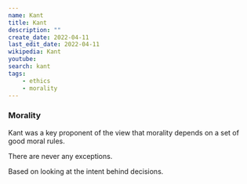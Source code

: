 ```yaml
---
name: Kant
title: Kant
description: ""
create_date: 2022-04-11
last_edit_date: 2022-04-11
wikipedia: Kant
youtube: 
search: kant
tags:
    - ethics
    - morality
---
```



### Morality
Kant was a key proponent of the view that morality depends on a set of good moral rules.

There are never any exceptions.

Based on looking at the intent behind decisions.